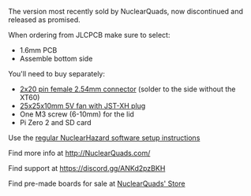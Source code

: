 The version most recently sold by NuclearQuads, now discontinued and released as promised.

When ordering from JLCPCB make sure to select:
- 1.6mm PCB
- Assemble bottom side

You'll need to buy separately:
- [2x20 pin female 2.54mm connector](https://www.amazon.com/uxcell-2-54mm-40-Pin-Female-Connector/dp/B00R1LLM1M/ref=sr_1_1?crid=357M7NC4RYVL4&dib=eyJ2IjoiMSJ9.jpmXAq9AmiygaDnCTCAJpCNdoYkqtm6sYe2hR4X4mVtAGiOxDVS8FPT7-iTKfwRxP0eNdWlxbbBV2jZQV-yDv3vaDzCljHacZQMM69z3SBuOewqdX0DKRH4cj_MJ43IF490EDHi935BDCut5-q4U8_m0K0h1nyOCeQZJCz7AHlfDEyxVKbH4DfgRa4vtW-vi7rA9j-zdFNQgWd0UXSNolGjw1qjapph6Z8jjRjWzbJQ.5VqeOf0-a4KtkVd0Gw-6SC5rq-c7RfsySnkGiMcqx1I&dib_tag=se&keywords=2x20+female+connector&qid=1714487841&sprefix=2x20+female+connector%2Caps%2C90&sr=8-1) (solder to the side without the XT60)
- [25x25x10mm 5V fan with JST-XH plug](https://www.amazon.com/gp/product/B07KRX9F99/ref=ppx_yo_dt_b_search_asin_title?ie=UTF8&th=1)
- One M3 screw (6-10mm) for the lid
- Pi Zero 2 and SD card

Use the [regular NuclearHazard software setup instructions](https://nuclearquads.github.io/pisetup.html)

Find more info at http://NuclearQuads.com/

Find support at https://discord.gg/ANKd2pzBKH

Find pre-made boards for sale at [NuclearQuads' Store](https://nuclearquads.etsy.com/listing/1428199972)